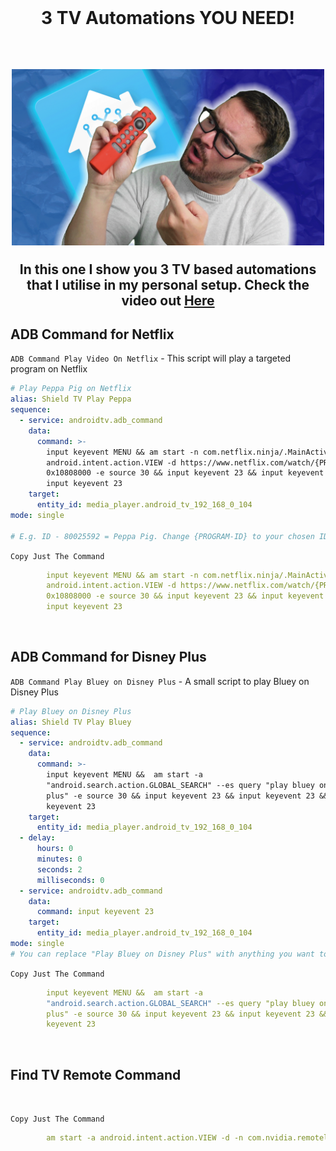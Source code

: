   <br>
  <h1 align="center">3 TV Automations YOU NEED!</h1>
  <br>
 <h2 align="center">
<img src="https://github.com/MarkWattTech/MarkWattTech-Tutorials/blob/main/Images/thumbnails/3tvnotifications.png" width="500">
  </br>
                                                                                                                                          
<p>In this one I show you 3 TV based automations that I utilise in my personal setup. Check the video out <a href="https://youtu.be/PCNm-UypO5o" target="_blank">Here</a></p> 
</h2>	

<h2> ADB Command for Netflix </h2>

`ADB Command Play Video On Netflix` - This script will play a targeted program on Netflix
``` yaml
# Play Peppa Pig on Netflix
alias: Shield TV Play Peppa
sequence:
  - service: androidtv.adb_command
    data:
      command: >-
        input keyevent MENU && am start -n com.netflix.ninja/.MainActivity  -a
        android.intent.action.VIEW -d https://www.netflix.com/watch/{PROGRAM-ID} -f
        0x10808000 -e source 30 && input keyevent 23 && input keyevent 23 &&
        input keyevent 23
    target:
      entity_id: media_player.android_tv_192_168_0_104
mode: single

# E.g. ID - 80025592 = Peppa Pig. Change {PROGRAM-ID} to your chosen ID

```

`Copy Just The Command`
``` yaml
        input keyevent MENU && am start -n com.netflix.ninja/.MainActivity  -a
        android.intent.action.VIEW -d https://www.netflix.com/watch/{PROGRAM-ID} -f
        0x10808000 -e source 30 && input keyevent 23 && input keyevent 23 &&
        input keyevent 23
```
</br>

<h2> ADB Command for Disney Plus </h2>

`ADB Command Play Bluey on Disney Plus` - A small script to play Bluey on Disney Plus
``` yaml
# Play Bluey on Disney Plus
alias: Shield TV Play Bluey
sequence:
  - service: androidtv.adb_command
    data:
      command: >-
        input keyevent MENU &&  am start -a
        "android.search.action.GLOBAL_SEARCH" --es query "play bluey on disney
        plus" -e source 30 && input keyevent 23 && input keyevent 23 && input
        keyevent 23
    target:
      entity_id: media_player.android_tv_192_168_0_104
  - delay:
      hours: 0
      minutes: 0
      seconds: 2
      milliseconds: 0
  - service: androidtv.adb_command
    data:
      command: input keyevent 23
    target:
      entity_id: media_player.android_tv_192_168_0_104
mode: single
# You can replace "Play Bluey on Disney Plus" with anything you want to launch. E.g "Show me Eufy Cameras", "Open MarkWattTech on YouTube"
```

`Copy Just The Command`
``` yaml
        input keyevent MENU &&  am start -a
        "android.search.action.GLOBAL_SEARCH" --es query "play bluey on disney
        plus" -e source 30 && input keyevent 23 && input keyevent 23 && input
        keyevent 23
```
</br>
<h2> Find TV Remote Command </h2>
</br>

`Copy Just The Command`
``` yaml
        am start -a android.intent.action.VIEW -d -n com.nvidia.remotelocator/.ShieldRemoteLocatorActivity
```
